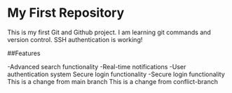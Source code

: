 # My First Repository
This is my first Git and Github project.
 I am learning git commands and version control.
SSH authentication is working!

##Features

-Advanced search functionality
-Real-time notifications
-User authentication system
Secure login functionality
-Secure login functionality
This is a change from main branch 
This is a change from conflict-branch

